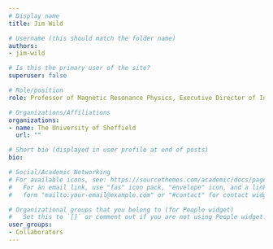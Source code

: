 ```yaml
---
# Display name
title: Jim Wild

# Username (this should match the folder name)
authors:
- jim-wild

# Is this the primary user of the site?
superuser: false

# Role/position
role: Professor of Magnetic Resonance Physics, Executive Director of Insigneo Institute for in-silico Medicine

# Organizations/Affiliations
organizations:
- name: The University of Sheffield
  url: ""

# Short bio (displayed in user profile at end of posts)
bio:

# Social/Academic Networking
# For available icons, see: https://sourcethemes.com/academic/docs/page-builder/#icons
#   For an email link, use "fas" icon pack, "envelope" icon, and a link in the
#   form "mailto:your-email@example.com" or "#contact" for contact widget.

# Organizational groups that you belong to (for People widget)
#   Set this to `[]` or comment out if you are not using People widget.
user_groups:
- Collaborators
---
```

